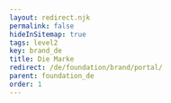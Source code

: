 ```yaml
---
layout: redirect.njk
permalink: false
hideInSitemap: true
tags: level2
key: brand_de
title: Die Marke
redirect: /de/foundation/brand/portal/
parent: foundation_de
order: 1
---
```

